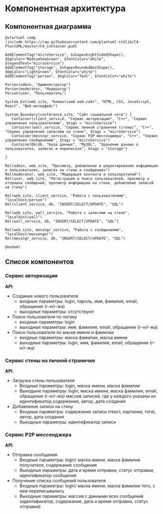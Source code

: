 # Компонентная архитектура
<!-- Состав и взаимосвязи компонентов системы между собой и внешними системами с указанием протоколов, ключевых технологий, используемых для реализации компонентов.
Диаграмма контейнеров C4 и текстовое описание. 
-->
## Компонентная диаграмма

```plantuml
@startuml comp
!include https://raw.githubusercontent.com/plantuml-stdlib/C4-PlantUML/master/C4_Container.puml

AddElementTag("microService", $shape=EightSidedShape(), $bgColor="MediumSeaGreen", $fontColor="white", $legendText="microservice")
AddElementTag("storage", $shape=RoundedBoxShape(), $bgColor="LightGreen", $fontColor="white")
AddElementTag("person", $bgColor="Teal", $fontColor="white")

Person(admin, "Администратор")
Person(moderator, "Модератор")
Person(user, "Пользователь")

System_Ext(web_site, "Клиентский веб-сайт", "HTML, CSS, JavaScript, React", "Веб-интерфейс")

System_Boundary(conference_site, "Сайт социальной сети") {
   Container(client_service, "Сервис авторизации", "C++", "Сервис управления пользователями", $tags = "microService")    
   Container(wall_service, "Сервис личной странички (стены)", "C++", "Сервис управления записями на стене", $tags = "microService") 
   Container(messngr_service, "Сервис Р2Р мессенджера", "C++", "Сервис управления сообщениями", $tags = "microService")   
   ContainerDb(db, "База данных", "MySQL", "Хранение данных о пользователях, записях и переписках", $tags = "storage")
   
}

Rel(admin, web_site, "Просмотр, добавление и редактирование информации о пользователях, записях на стене и сообщениях")
Rel(moderator, web_site, "Модерация контента и пользователей")
Rel(user, web_site, "Регистрация и поиск пользователей, просмотр и отправка сообщений, просмотр информации на стене, добавление записей на стену")

Rel(web_site, client_service, "Работа с пользователями", "localhost/person")
Rel(client_service, db, "INSERT/SELECT/UPDATE", "SQL")

Rel(web_site, wall_service, "Работа с записями на стене", "localhost/wall")
Rel(wall_service, db, "INSERT/SELECT/UPDATE", "SQL")

Rel(web_site, messngr_service, "Работа с сообщениями", "localhost/messenger")
Rel(messngr_service, db, "INSERT/SELECT/UPDATE", "SQL")

@enduml
```
## Список компонентов  

### Сервис авторизации
**API**:
-	Создание нового пользователя
      - входные параметры: login, пароль, имя, фамилия, email, обращение (г-н/г-жа)
      - выходные параметры: отсутствуют
-	Поиск пользователя по логину
     - входные параметры:  login
     - выходные параметры: имя, фамилия, email, обращение (г-н/г-жа)
-	Поиск пользователя по маске имени и фамилии
     - входные параметры: маска фамилии, маска имени
     - выходные параметры: login, имя, фамилия, email, обращение (г-н/г-жа)

### Сервис стены на личной страничке
**API**:
- Загрузка стены пользователя
  - Входные параметры: login, маска имени, маска фамилии
  - Выходыне параметры: login, маска имени, маска фамилии, email, обращение (г-н/г-жа) массив записей, где у каждого указаны их идентификатор,содержание, автор, дата создания
- Добавление записи на стену
  - Входные параметры: содержание записи (текст, картинки, тэги), автор, дата создания
  - Выходные параметры: идентификатор записи

### Сервис Р2Р мессенджера
**API**:
- Отправка сообщения
  - Входные параметры: login/ маска имени, маска фамилии получателя, содержание сообщения
  - Выходные параметры:  дата и время отправки, статус отправки, идентификатор сообщения
- Получение списка сообщений пользователя
  - Входные параметры: login/ маска имени, маска фамилии того, с кем переписывались
  - Выходные параметры: массив с данными всех сообщений (идентификатор, содержание, дата и время отправки, статус отправки)
